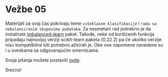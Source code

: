 # Vežbe 05 

Materijali za ovaj čas pokrivaju teme `višeklasne klasifikacije` i `rada sa nebalansiranim skupovima podataka`. Za nesmetani rad potrebno je da instalirate [imbalanced-learn](https://anaconda.org/conda-forge/imbalanced-learn) paket. Takođe, neke od korišćenih funkcija pripadaju najnovijoj verziji scikit-learn paketa (0.22.2) pa će ukoliko verzije nisu kompatibilne biti potrebno ažirirati je. Obe ove napomene navedene su i u sveskama sa odgovarajućim smernicama. 

Svoja pitanja možete postaviti [ovde](https://docs.google.com/document/d/1lJX3Q6ycAXMLgGagqKnWTR4SQoKGhCodrH8cCgL58Ws/edit?usp=sharing). 

Srećno!

